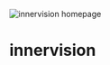 ![innervision homepage](https://user-images.githubusercontent.com/61438849/114287027-b5da7500-9a31-11eb-8beb-54debd572d34.png)
# innervision
